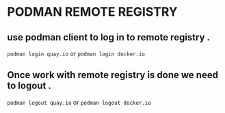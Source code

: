 # PODMAN REMOTE REGISTRY

## use podman client to log in to remote registry .
`podman login quay.io` or `podman login docker.io` 


## Once work with remote registry is done we need to logout .
`podman logout quay.io` or `podman logout docker.io` 

